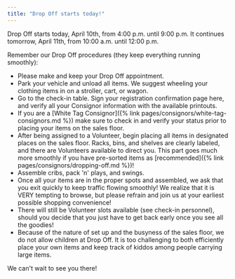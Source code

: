 ```yaml
---
title: "Drop Off starts today!"
---
```


Drop Off starts today, April 10th, from 4:00 p.m. until 9:00 p.m. It continues tomorrow, April 11th, from 10:00 a.m. until 12:00 p.m.

Remember our Drop Off procedures (they keep everything running smoothly): 

* Please make and keep your Drop Off appointment.
* Park your vehicle and unload all items. We suggest wheeling your clothing items in on a stroller, cart, or wagon.
* Go to the check-in table. Sign your registration confirmation page here, and verify all your Consignor information with the available printouts.
* If you are a [White Tag Consignor]({% link pages/consignors/white-tag-consignors.md %}) make sure to check in and verify your status prior to placing your items on the sales floor.
* After being assigned to a Volunteer, begin placing all items in designated places on the sales floor. Racks, bins, and shelves are clearly labeled, and there are Volunteers available to direct you. This part goes much more smoothly if you have pre-sorted items as [recommended]({% link pages/consignors/dropping-off.md %})!
* Assemble cribs, pack 'n' plays, and swings.
* Once all your items are in the proper spots and assembled, we ask that you exit quickly to keep traffic flowing smoothly! We realize that it is VERY tempting to browse, but please refrain and join us at your earliest possible shopping convenience!
* There will still be Volunteer slots available (see check-in personnel), should you decide that you just have to get back early once you see all the goodies!
* Because of the nature of set up and the busyness of the sales floor, we do not allow children at Drop Off. It is too challenging to both efficiently place your own items and keep track of kiddos among people carrying large items.

We can't wait to see you there!
